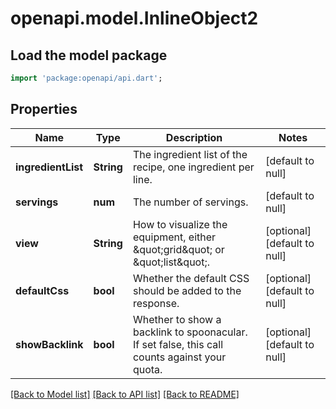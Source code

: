# openapi.model.InlineObject2

## Load the model package
```dart
import 'package:openapi/api.dart';
```

## Properties
Name | Type | Description | Notes
------------ | ------------- | ------------- | -------------
**ingredientList** | **String** | The ingredient list of the recipe, one ingredient per line. | [default to null]
**servings** | **num** | The number of servings. | [default to null]
**view** | **String** | How to visualize the equipment, either \&quot;grid\&quot; or \&quot;list\&quot;. | [optional] [default to null]
**defaultCss** | **bool** | Whether the default CSS should be added to the response. | [optional] [default to null]
**showBacklink** | **bool** | Whether to show a backlink to spoonacular. If set false, this call counts against your quota. | [optional] [default to null]

[[Back to Model list]](../README.md#documentation-for-models) [[Back to API list]](../README.md#documentation-for-api-endpoints) [[Back to README]](../README.md)


